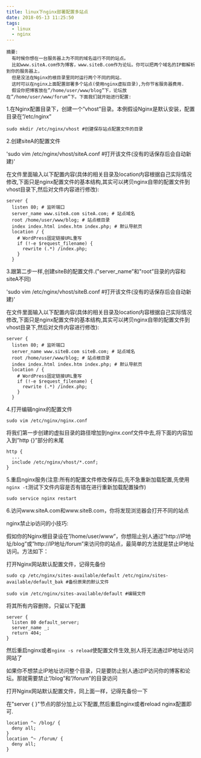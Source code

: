 ```yaml
---
title: linux下nginx部署配置多站点
date: 2018-05-13 11:25:50
tags:
  - linux
  - nginx
---
```


    摘要:
      有时候你想在一台服务器上为不同的域名运行不同的站点。
      比如www.siteA.com作为博客，www.siteB.com作为论坛。你可以把两个域名的IP都解析到你的服务器上，
      但是没法在Nginx的根目录里同时运行两个不同的网站.
      这时可以在nginx上面配置部署多个站点(使用nginx虚拟目录),为你节省服务器费用.
      假设你把博客放在”/home/user/www/blog”下，论坛放在”/home/user/www/forum”下。下面我们就开始进行配置:

1.在Nginx配置目录下，创建一个”vhost”目录。本例假设Nginx是默认安装，配置目录在”/etc/nginx”

`sudo mkdir /etc/nginx/vhost #创建保存站点配置文件的目录`

2.创建siteA的配置文件

'sudo vim /etc/nginx/vhost/siteA.conf #打开该文件(没有的话保存后会自动新建)'

在文件里面输入以下配置内容(具体的相关目录及location内容根据自己实际情况修改,下面只是nginx配置文件的基本结构,其实可以拷贝nginx自带的配置文件到vhost目录下,然后对文件内容进行修改):

    server {
      listen 80; # 监听端口
      server_name www.siteA.com siteA.com; # 站点域名
      root /home/user/www/blog; # 站点根目录
      index index.html index.htm index.php; # 默认导航页
      location / {
        # WordPress固定链接URL重写
        if (!-e $request_filename) {
          rewrite (.*) /index.php;
        }
      }

3.跟第二步一样,创建siteB的配置文件.("server_name”和"root”目录的内容和siteA不同)

'sudo vim /etc/nginx/vhost/siteB.conf #打开该文件(没有的话保存后会自动新建)'

在文件里面输入以下配置内容(具体的相关目录及location内容根据自己实际情况修改,下面只是nginx配置文件的基本结构,其实可以拷贝nginx自带的配置文件到vhost目录下,然后对文件内容进行修改):

    server {
      listen 80; # 监听端口
      server_name www.siteB.com siteB.com; # 站点域名
      root /home/user/www/blog; # 站点根目录
      index index.html index.htm index.php; # 默认导航页
      location / {
        # WordPress固定链接URL重写
        if (!-e $request_filename) {
          rewrite (.*) /index.php;
        }
      }

4.打开编辑nginx的配置文件

`sudo vim /etc/nginx/nginx.conf`

将我们第一步创建的虚拟目录的路径增加到nginx.conf文件中去,将下面的内容加入到”http {}”部分的末尾

    http {
      ...
      include /etc/nginx/vhost/*.conf;
    }

5.重启nginx服务(注意:所有的配置文件修改保存后,先不急重新加载配置,先使用`nginx -t`测试下文件内容是否有错在进行重新加载配置操作)

`sudo service nginx restart`

6.访问www.siteA.com和www.siteB.com，你将发现浏览器会打开不同的站点

nginx禁止ip访问的小技巧:

假如你的Nginx根目录设在”/home/user/www”，你想阻止别人通过”http://IP地址/blog”或”http://IP地址/forum”来访问你的站点，最简单的方法就是禁止IP地址访问。方法如下：

打开Nginx网站默认配置文件，记得先备份

`sudo cp /etc/nginx/sites-available/default /etc/nginx/sites-available/default_bak #备份原来的默认文件`

`sudo vim /etc/nginx/sites-available/default #编辑文件`

将其所有内容删除，只留以下配置

    server {
      listen 80 default_server;
      server_name _;
      return 404;
    }

然后重启nginx或者`nginx -s reload`使配置文件生效,别人将无法通过IP地址访问网站了

如果你不想禁止IP地址访问整个目录，只是要防止别人通过IP访问你的博客和论坛。那就需要禁止”/blog”和”/forum”的目录访问

打开Nginx网站默认配置文件，同上面一样，记得先备份一下

在"server { }"节点的部分加上以下配置,然后重启nginx或者reload nginx配置即可.

    location ^~ /blog/ {
      deny all;
    }
    location ^~ /forum/ {
      deny all;
    }

